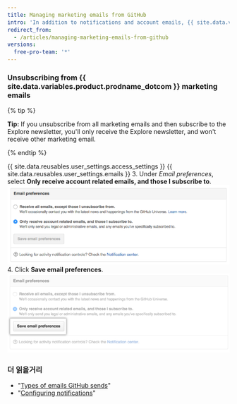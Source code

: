 ```yaml
---
title: Managing marketing emails from GitHub
intro: 'In addition to notifications and account emails, {{ site.data.variables.product.prodname_dotcom }} occasionally sends marketing emails with news and information about our products. If you unsubscribe from existing marketing emails, you won''t be included in future campaigns unless you change your {{ site.data.variables.product.prodname_dotcom }} email settings.'
redirect_from:
  - /articles/managing-marketing-emails-from-github
versions:
  free-pro-team: '*'
---
```


### Unsubscribing from {{ site.data.variables.product.prodname_dotcom }} marketing emails

{% tip %}

**Tip:** If you unsubscribe from all marketing emails and then subscribe to the Explore newsletter, you'll only receive the Explore newsletter, and won't receive other marketing email.

{% endtip %}

{{ site.data.reusables.user_settings.access_settings }}
{{ site.data.reusables.user_settings.emails }}
3. Under *Email preferences*, select **Only receive account related emails, and those I subscribe to**. ![Screenshot of opting out of marketing email](/assets/images/help/notifications/email_preferences.png)
4. Click **Save email preferences**. ![Save email preferences button](/assets/images/help/notifications/save_email_preferences.png)

### 더 읽을거리

- "[Types of emails GitHub sends](/articles/types-of-emails-github-sends)"
- "[Configuring notifications](/github/managing-subscriptions-and-notifications-on-github/configuring-notifications)"

